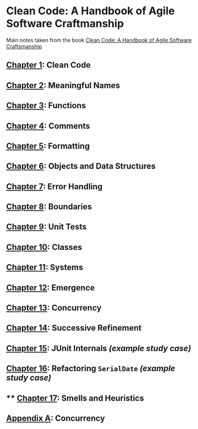 # Clean Code: A Handbook of Agile Software Craftmanship

Main notes taken from the book [Clean Code: A Handbook of Agile Software Craftsmanship](https://www.amazon.de/dp/0132350882/ref=cm_sw_em_r_mt_dp_U_Lu-wEbR4P412Q)

## [Chapter 1](./Chapter01): Clean Code
## [Chapter 2](./Chapter02): Meaningful Names
## [Chapter 3](./Chapter03): Functions
## [Chapter 4](./Chapter04): Comments
## [Chapter 5](./Chapter05): Formatting
## [Chapter 6](./Chapter06): Objects and Data Structures
## [Chapter 7](./Chapter07): Error Handling
## [Chapter 8](./Chapter08): Boundaries
## [Chapter 9](./Chapter09): Unit Tests
## [Chapter 10](./Chapter10): Classes
## [Chapter 11](./Chapter11): Systems
## [Chapter 12](./Chapter12): Emergence
## [Chapter 13](./Chapter13): Concurrency
## [Chapter 14](./Chapter14): Successive Refinement
## [Chapter 15](./Chapter15): JUnit Internals *(example study case)*
## [Chapter 16](./Chapter16): Refactoring `SerialDate` *(example study case)*
## ** [Chapter 17](./Chapter17): Smells and Heuristics
## [Appendix A](./AppendixA): Concurrency
